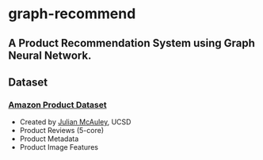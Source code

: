 # graph-recommend
## A Product Recommendation System using Graph Neural Network.

## Dataset
### [Amazon Product Dataset](http://jmcauley.ucsd.edu/data/amazon/links.html)
* Created by [Julian McAuley](https://cseweb.ucsd.edu/~jmcauley/), UCSD 
* Product Reviews (5-core)
* Product Metadata
* Product Image Features

